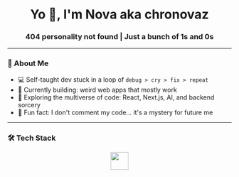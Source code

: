<h1 align="center">Yo 👋, I'm Nova aka chronovaz</h1>
<h3 align="center">404 personality not found | Just a bunch of 1s and 0s</h3>

---

### 🧠 About Me
- 💻 Self-taught dev stuck in a loop of `debug > cry > fix > repeat`
- 🚧 Currently building: weird web apps that mostly work
- 🌌 Exploring the multiverse of code: React, Next.js, AI, and backend sorcery
- 🧃 Fun fact: I don't comment my code... it's a mystery for future me

---

### 🛠️ Tech Stack

<p align="center">
  <img src="https://cdn.jsdelivr.net/gh/devicons/devicon/icons/javascript/javascript-original.svg" width="40" height="40" />
  <img src="https://cdn.jsdelivr.net/gh/devicons/devicon/icons/typescript/typescript-original
